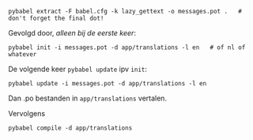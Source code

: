 

```
pybabel extract -F babel.cfg -k lazy_gettext -o messages.pot .   # don't forget the final dot!
```

Gevolgd door,  *alleen bij de eerste keer*:

```
pybabel init -i messages.pot -d app/translations -l en   # of nl of whatever
```

De volgende keer `pybabel update` ipv `init`:

```
pybabel update -i messages.pot -d app/translations -l en
```



Dan .po bestanden in `app/translations` vertalen.

Vervolgens

```
pybabel compile -d app/translations
```
